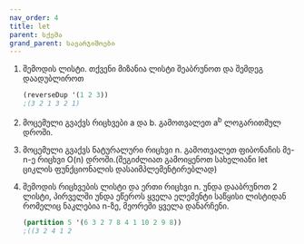 ```yaml
---
nav_order: 4
title: let
parent: სქემა
grand_parent: სავარჯიშოები
---
```


1. შემოდის ლისტი. თქვენი მიზანია ლისტი შეაბრუნოთ და შემდეგ დაადუბლიროთ 
 
    ```Scheme
    (reverseDup '(1 2 3)) 
    ;(3 2 1 3 2 1)
    ```

2. მოცემული გვაქვს რიცხვები a და b. გამოთვალეთ a<sup>b</sup> ლოგარითმულ დროში.

3. მოცემული გვაქვს ნატურალური რიცხვი n. გამოთვალეთ ფიბონაჩის მე-n-ე რიცხვი O(n) დროში.(შეგიძლიათ გამოიყენოთ სახელიანი let ციკლის ფუნქციონალის დასაიმპლემენტირებლად)

4. შემოდის რიცხვების ლისტი და ერთი რიცხვი n. უნდა დააბრუნოთ 2 ლისტი, პირველში უნდა ეწეროს ყველა ელემენტი საწყისი ლისტიდან რომელიც ნაკლებია n-ზე, მეორეში ყველა დანარჩენი.
    ```Scheme
    (partition 5 '(6 3 2 7 8 4 1 10 2 9 8))
    ;((3 2 4 1 2